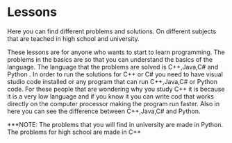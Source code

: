 # Lessons
Here you can find different problems and solutions. On different subjects that are teached in high school and university.


These lessons are for anyone who wants to start to learn programming. The problems in the basics are so that you can understand the basics of the language. The language that the problems are solved is C++,Java,C# and Python . In order to run the solutions for C++ or C# you need to have visual studio code installed or any program that can run C++,Java,C# or Python code. For these people that are wondering why you study C++ it is because it is a very low language and if you know it you can write cod that works directly on the computer processor making the program run faster. 
Also in here you can see the difference between C++,Java,C# and Python.

***NOTE: The problems that you will find in university are made in Python. The problems for high school are made in C++ 

